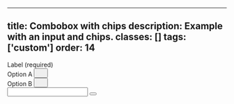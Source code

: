 <!--
 *              © 2025 Visa
 *
 * Licensed under the Apache License, Version 2.0 (the "License");
 * you may not use this file except in compliance with the License.
 * You may obtain a copy of the License at
 *
 *         http://www.apache.org/licenses/LICENSE-2.0
 *
 * Unless required by applicable law or agreed to in writing, software
 * distributed under the License is distributed on an "AS IS" BASIS,
 * WITHOUT WARRANTIES OR CONDITIONS OF ANY KIND, either express or implied.
 * See the License for the specific language governing permissions and
 * limitations under the License.
 *
 -->
---
title: Combobox with chips
description: Example with an input and chips. 
classes: []
tags: ['custom']
order: 14
---

<style>
  .my-combobox-with-chips { --v-input-padding-block: var(--size-scalable-16); --v-input-hover-indicator-color: var(--palette-default-active-hover); --v-input-hover-indicator-size: 0px; --v-input-focus-indicator-color: var(--palette-default-active); --v-input-focus-indicator-size: 3px; --v-input-active-indicator-color: var(--palette-default-active-pressed); --v-input-active-indicator-size: 0px; --v-input-container-border-radius: var(--size-rounded-pill); --v-input-container-border-width: 0; --v-input-container-padding-inline: var(--size-scalable-12); }
</style>
<div class="v-combobox my-combobox-with-chips v-flex v-flex-col v-flex-grow">
  <label class="v-label" for="combobox-custom-chips" style="line-height: var(--v-input-container-block-size)">
    Label (required)
  </label>
  <div class="v-input-container v-surface v-flex-row">
    <div class="v-chip v-flex v-flex-shrink-0">
      <span>
        Option A
      </span>
      <button aria-label="clear" class="v-button v-button-icon v-button-tertiary v-button-subtle" type="button">
        <svg class="v-icon v-icon-visa v-icon-tiny" height="16" viewbox="0 0 16 16" width="16">
          <use href="#visa-clear-alt-tiny">
          </use>
        </svg>
      </button>
    </div>
    <div class="v-chip v-flex v-flex-shrink-0">
      <span>
        Option B
      </span>
      <button aria-label="clear" class="v-button v-button-icon v-button-tertiary v-button-subtle" type="button">
        <svg class="v-icon v-icon-visa v-icon-tiny" height="16" viewbox="0 0 16 16" width="16">
          <use href="#visa-clear-alt-tiny">
          </use>
        </svg>
      </button>
    </div>
    <input aria-autocomplete="list" aria-expanded="false" aria-haspopup="listbox" aria-owns="" autocomplete="off" class="v-input" id="combobox-custom-chips" name="combobox-custom-chips" role="combobox" type="text"/>
    <button aria-label="toggle" class="v-button v-button-icon v-button-tertiary v-button-small" tabindex="-1" type="button">
      <svg aria-hidden="true" class="v-icon v-icon-visa v-icon-tiny" focusable="false" viewbox="0 0 16 16">
        <use href="#visa-chevron-down-tiny">
        </use>
      </svg>
    </button>
  </div>
</div>
